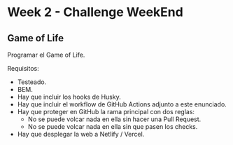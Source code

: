 # Week 2 - Challenge WeekEnd

## Game of Life

Programar el Game of Life.

Requisitos:

- Testeado.
- BEM.
- Hay que incluir los hooks de Husky.
- Hay que incluir el workflow de GitHub Actions adjunto a este enunciado.
- Hay que proteger en GitHub la rama principal con dos reglas:
  - No se puede volcar nada en ella sin hacer una Pull Request.
  - No se puede volcar nada en ella sin que pasen los checks.
- Hay que desplegar la web a Netlify / Vercel.
